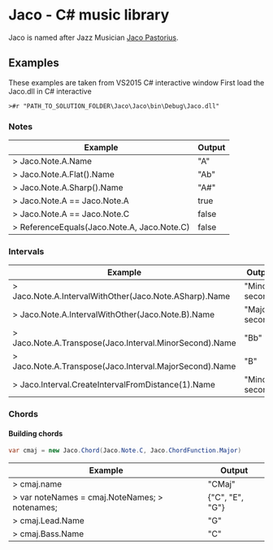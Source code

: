# Jaco - C# music library

Jaco is named after Jazz Musician [Jaco Pastorius](https://en.wikipedia.org/wiki/Jaco_Pastorius).

## Examples

These examples are taken from VS2015 C# interactive window
First load the Jaco.dll in C# interactive
```
>#r "PATH_TO_SOLUTION_FOLDER\Jaco\Jaco\bin\Debug\Jaco.dll"
```

### Notes

| Example                                     | Output                                          |
| ------------------------------------------- | ----------------------------------------------- |
| > Jaco.Note.A.Name                          | "A"                                             |
| > Jaco.Note.A.Flat().Name                   | "Ab"                                            |
| > Jaco.Note.A.Sharp().Name                  | "A#"                                            |
| > Jaco.Note.A == Jaco.Note.A                | true                                            |
| > Jaco.Note.A == Jaco.Note.C                | false                                           |
| > ReferenceEquals(Jaco.Note.A, Jaco.Note.C) | false                                           |

### Intervals

| Example                                                  | Output           |
| -------------------------------------------------------- | ---------------- |
| > Jaco.Note.A.IntervalWithOther(Jaco.Note.ASharp).Name   | "Minor second"   |
| > Jaco.Note.A.IntervalWithOther(Jaco.Note.B).Name        | "Major second"   |
| > Jaco.Note.A.Transpose(Jaco.Interval.MinorSecond).Name  | "Bb"             |
| > Jaco.Note.A.Transpose(Jaco.Interval.MajorSecond).Name  | "B"              |
| > Jaco.Interval.CreateIntervalFromDistance(1).Name       | "Minor second"   |

### Chords
#### Building chords
```csharp
var cmaj = new Jaco.Chord(Jaco.Note.C, Jaco.ChordFunction.Major)
```
| Example                                        | Output             |
| ---------------------------------------------- | -------------------|
| > cmaj.name                                    | "CMaj"             |
| > var noteNames = cmaj.NoteNames; > notenames; | {"C", "E", "G"}    |
| > cmaj.Lead.Name                               | "G"                |
| > cmaj.Bass.Name                               | "C"                |

